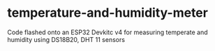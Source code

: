 # temperature-and-humidity-meter
Code flashed onto an ESP32 Devkitc v4 for measuring temperate and humidity using DS18B20, DHT 11 sensors
